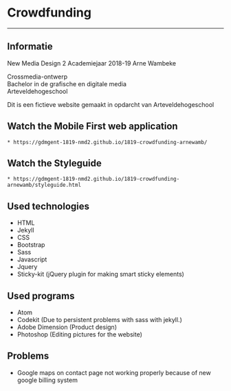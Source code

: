 # Crowdfunding
----------

Informatie
----------
New Media Design 2
Academiejaar 2018-19
Arne Wambeke

Crossmedia-ontwerp  
Bachelor in de grafische en digitale media  
Arteveldehogeschool  

Dit is een fictieve website
gemaakt in opdarcht van Arteveldehogeschool



Watch the Mobile First web application
----------

```
* https://gdmgent-1819-nmd2.github.io/1819-crowdfunding-arnewamb/
```

Watch the Styleguide
----------

```
* https://gdmgent-1819-nmd2.github.io/1819-crowdfunding-arnewamb/styleguide.html
```

Used technologies
----------
* HTML
* Jekyll
* CSS
* Bootstrap
* Sass
* Javascript
* Jquery
* Sticky-kit (jQuery plugin for making smart sticky elements)

Used programs
----------
* Atom
* Codekit (Due to persistent problems with sass with jekyll.)
* Adobe Dimension (Product design)
* Photoshop (Editing pictures for the website)


Problems
----------
* Google maps on contact page not working properly because of new google billing system
